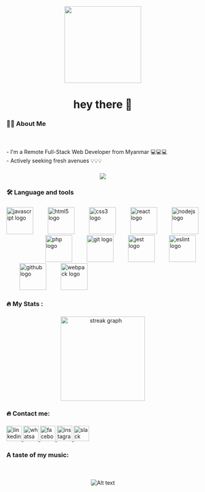 <div align="center">
  <img height="200" src="https://miro.medium.com/v2/resize:fit:828/format:webp/1*VMmvImch6VU5pc2VktY1uw.gif"/>
</div>

###

<h1 align="center">hey there 👋</h1>

###

<h3 align="left">👩‍💻  About Me</h3>

###

<br clear="both">

<p align="left">- I'm a Remote Full-Stack Web Developer from Myanmar 💻💻💻<br>- Actively seeking fresh avenues 💡💡💡</p>

###

<div align="center">
  <img src="https://visitor-badge.laobi.icu/badge?page_id=Pi1998.Pi1998&"  />
</div>

###

<h3 align="left">🛠 Language and tools</h3>

###

<div align="left">
  <img src="https://cdn.jsdelivr.net/gh/devicons/devicon/icons/javascript/javascript-original.svg" height="70" alt="javascript logo"  />
  <img width="30" />
  <img src="https://cdn.jsdelivr.net/gh/devicons/devicon/icons/html5/html5-original.svg" height="70" alt="html5 logo"  />
  <img width="30" />
  <img src="https://cdn.jsdelivr.net/gh/devicons/devicon/icons/css3/css3-original.svg" height="70" alt="css3 logo"  />
  <img width="30" />
  <img src="https://cdn.jsdelivr.net/gh/devicons/devicon/icons/react/react-original.svg" height="70" alt="react logo"  />
  <img width="30" />
  <img src="https://cdn.jsdelivr.net/gh/devicons/devicon/icons/nodejs/nodejs-original.svg" height="70" alt="nodejs logo"  />
  <img width="30" />
<!--   <img src="https://cdn.jsdelivr.net/gh/devicons/devicon/icons/ruby/ruby-plain-wordmark.svg" height="70" alt="ruby logo"  /> -->
  <img width="30" />
<!--   <img src="https://cdn.jsdelivr.net/gh/devicons/devicon/icons/rails/rails-original-wordmark.svg" height="70" alt="rails logo"  /> -->
  <img width="30" />
  <img src="https://cdn.jsdelivr.net/gh/devicons/devicon/icons/php/php-original.svg" height="70" alt="php logo"  />
  <img width="30" />
  <img src="https://cdn.jsdelivr.net/gh/devicons/devicon/icons/git/git-original.svg" height="70" alt="git logo"  />
  <img width="30" />
  <img src="https://cdn.jsdelivr.net/gh/devicons/devicon/icons/jest/jest-plain.svg" height="70" alt="jest logo"  />
  <img width="30" />
  <img src="https://cdn.jsdelivr.net/gh/devicons/devicon/icons/eslint/eslint-original.svg" height="70" alt="eslint logo"  />
  <img width="30" />
  <img src="https://cdn.jsdelivr.net/gh/devicons/devicon/icons/github/github-original.svg" height="70" alt="github logo"  />
  <img width="30" />
  <img src="https://cdn.jsdelivr.net/gh/devicons/devicon/icons/webpack/webpack-original.svg" height="70" alt="webpack logo"  />
</div>

###

<h3 align="left">🔥   My Stats :</h3>

###

<div align="center">
  <img src="https://streak-stats.demolab.com?user=Pi1998&locale=en&mode=daily&theme=dark&hide_border=false&border_radius=5&order=3" height="220" alt="streak graph"  />
</div>

###

<h3 align="left">🔥  Contact me:</h3>

###

<div align="left">
  <a href="https://www.linkedin.com/in/shinn-thant-swam-ye-4171a8257/" target="_blank">
    <img src="https://img.shields.io/static/v1?message=LinkedIn&logo=linkedin&label=&color=0077B5&logoColor=white&labelColor=&style=for-the-badge" height="40" alt="linkedin logo"  />
  </a>
  <a href="https://wa.me/959955725290" target="_blank">
    <img src="https://img.shields.io/static/v1?message=Whatsapp&logo=whatsapp&label=&color=25D366&logoColor=white&labelColor=&style=for-the-badge" height="40" alt="whatsapp logo"  />
  </a>
  <a href="https://www.facebook.com/shinn.thantswamye" target="_blank">
    <img src="https://img.shields.io/static/v1?message=Facebook&logo=facebook&label=&color=1877F2&logoColor=white&labelColor=&style=for-the-badge" height="40" alt="facebook logo"  />
  </a>
  <a href="https://www.instagram.com/shinn_thant_swam_ye/" target="_blank">
    <img src="https://img.shields.io/static/v1?message=Instagram&logo=instagram&label=&color=E4405F&logoColor=white&labelColor=&style=for-the-badge" height="40" alt="instagram logo"  />
  </a>
  <a href="https://microverse-students.slack.com/team/U04Q16MGZ8D" target="_blank">
    <img src="https://img.shields.io/static/v1?message=Slack&logo=slack&label=&color=4A154B&logoColor=white&labelColor=&style=for-the-badge" height="40" alt="slack logo"  />
  </a>
</div>

###

<h3 align="left">A taste of my music:</h3>

###

<br clear="both">

<div align="center">
  
  ![Alt text](
  https://open.spotify.com/collection/tracks)
</div>

###
